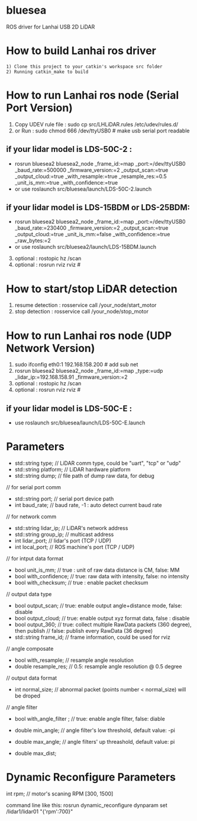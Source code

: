 # bluesea
ROS driver for Lanhai USB 2D LiDAR 

How to build Lanhai ros driver
=====================================================================
    1) Clone this project to your catkin's workspace src folder
    2) Running catkin_make to build 

How to run Lanhai ros node (Serial Port Version)
=====================================================================
1) Copy UDEV rule file : sudo cp src/LHLiDAR.rules /etc/udev/rules.d/
2) or Run : sudo chmod 666 /dev/ttyUSB0 # make usb serial port readable


## if your lidar model is LDS-50C-2 :
* rosrun bluesea2 bluesea2_node _frame_id:=map _port:=/dev/ttyUSB0 _baud_rate:=500000 _firmware_version:=2 _output_scan:=true _output_cloud:=true _with_resample:=true _resample_res:=0.5 _unit_is_mm:=true _with_confidence:=true
* or use roslaunch src/bluesea/launch/LDS-50C-2.launch
    
## if your lidar model is LDS-15BDM or LDS-25BDM:
* rosrun bluesea2 bluesea2_node _frame_id:=map _port:=/dev/ttyUSB0 _baud_rate:=230400 _firmware_version:=2 _output_scan:=true _output_cloud:=true _unit_is_mm:=false _with_confidence:=true _raw_bytes:=2
* or use roslaunch src/bluesea2/launch/LDS-15BDM.launch    

3) optional : rostopic hz /scan
4) optional : rosrun rviz rviz # 

How to start/stop LiDAR detection 
=====================================================================
1) resume detection : rosservice call /your_node/start_motor
2) stop detection : rosservice call /your_node/stop_motor

How to run Lanhai ros node (UDP Network Version)
=====================================================================
1) sudo ifconfig eth0:1 192.168.158.200 # add sub net
2) rosrun bluesea2 bluesea2_node _frame_id:=map _type:=udp _lidar_ip:=192.168.158.91 _firmware_version:=2
3) optional : rostopic hz /scan
4) optional : rosrun rviz rviz # 

## if your lidar model is LDS-50C-E :
* use roslaunch src/bluesea/launch/LDS-50C-E.launch


Parameters
=====================================================================
* std::string type; // LiDAR comm type, could be "uart", "tcp" or "udp"
* std::string platform; // LiDAR hardware platform
* std::string dump;	// file path of dump raw data, for debug

// for serial port comm
* std::string port; // serial port device path
* int baud_rate; // baud rate, -1 : auto detect current baud rate

// for network comm
* std::string lidar_ip; // LiDAR's network address 
* std::string group_ip; // multicast address
* int lidar_port; // lidar's port (TCP / UDP)
* int local_port; // ROS machine's port (TCP / UDP)

// for intput data format
* bool unit_is_mm; //  true : unit of raw data distance is CM, false: MM
* bool with_confidence; // true: raw data with intensity, false: no intensity
* bool with_checksum; // true : enable packet checksum

// output data type
* bool output_scan; // true: enable output angle+distance mode, false: disable
* bool output_cloud; // true: enable output xyz format data, false : disable
* bool output_360; // true: collect multiple RawData packets (360 degree), then publish
				// false: publish every RawData (36 degree)
* std::string frame_id;	// frame information, could be used for rviz

// angle composate
* bool with_resample; // resample angle resolution
* double resample_res; // 0.5: resample angle resolution @ 0.5 degree 


// output data format
* int normal_size; // abnormal packet (points number < normal_size) will be droped

// angle filter
* bool with_angle_filter ; // true: enable angle filter, false: diable
* double min_angle; // angle filter's low threshold, default value: -pi
* double max_angle; // angle filters' up threashold, default value: pi

* double max_dist;

Dynamic Reconfigure Parameters
=====================================================================
int rpm; // motor's scaning RPM [300, 1500]

command line like this:
rosrun dynamic_reconfigure dynparam set /lidar1/lidar01 "{'rpm':700}"


